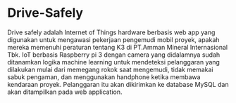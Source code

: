 # Drive-Safely
Drive safely adalah Internet of Things hardware berbasis web app yang digunakan untuk mengawasi pekerjaan pengemudi mobil proyek, apakah mereka memenuhi peraturan tentang K3 di PT.Amman Mineral Internasional Tbk.
IoT berbasis Raspberry pi 3 dengan camera yang didalamnya sudah ditanamkan logika machine learning untuk mendeteksi pelanggaran yang dilakukan mulai dari memegang rokok saat mengemudi, tidak memakai sabuk pengaman, dan menggunakan handphone ketika membawa kendaraan proyek.
Pelanggaran itu akan dikirimkan ke database MySQL dan akan ditampilkan pada web application.
